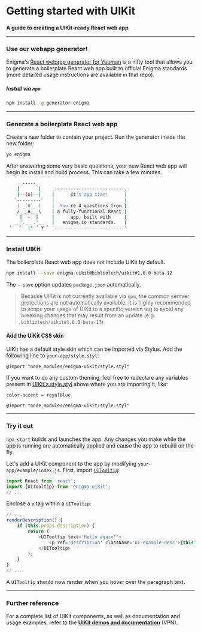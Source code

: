 # Getting started with UIKit
__A guide to creating a UIKit-ready React web app__

---

### Use our webapp generator!

Enigma's [React webapp generator for Yeoman](https://github.com/enigma-io/generator-enigma) is a nifty tool that allows you to generate a boilerplate React web app built to official Enigma standards (more detailed usage instructions are available in that repo).

##### Install via `npm`

```bash
npm install -g generator-enigma
```

---

### Generate a boilerplate React web app

Create a new folder to contain your project. Run the generator inside the new folder:

```bash
yo enigma
```

After answering some very basic questions, your new React web app will begin its install and build process. This can take a few minutes.

```bash
     _-----_
    |       |    .--------------------------.
    |--(o)--|    |      It's app time!      |
   `---------´   |                          |
    ( _´U`_ )    |  You're 4 questions from |
    /___A___\    | a fully-functional React |
     |  ~  |     |      app, built with     |
   __'.___.'__   |   enigma.io standards.   |
 ´   `  |° ´ Y ` '--------------------------'
 ```

---

### Install UIKit

The boilerplate React web app does not include UIKit by default.

```bash
npm install --save enigma-uikit@bibliotech/uikit#1.0.0-beta-12
```

The `--save` option updates `package.json` automatically.

> Because UIKit is not currently available via `npm`, the common semver protections are not automatically available. It is highly recommended to scope your usage of UIKit to a specific version tag to avoid any breaking changes that may result from an update (e.g. `bibliotech/uikit#1.0.0-beta-13`).

#### Add the UIKit CSS skin

UIKit has a default style skin which can be imported via Stylus. Add the following line to `your-app/style.styl`:

```styl
@import "node_modules/enigma-uikit/style.styl"
```

If you want to do any custom theming, feel free to redeclare any variables present in [UIKit's style.styl](./style.styl) above where you are importing it, like:

```styl
color-accent = royalblue

@import "node_modules/enigma-uikit/style.styl"
```

---

### Try it out

`npm start` builds and launches the app. Any changes you make while the app is running are automatically applied and cause the app to rebuild on the fly.

Let's add a UIKit component to the app by modifying `your-app/example/index.js`. First, import [`UITooltip`](http://uikit.platform.enigma/UITooltip):

```js
import React from 'react';
import {UITooltip} from 'enigma-uikit';
// ...
```

Enclose a `p` tag within a `UITooltip`:

```js
// ...
renderDescription() {
    if (this.props.description) {
        return (
            <UITooltip text='Hello again!'>
                <p ref='description' className='ui-example-desc'>{this.props.description}</p>
            </UITooltip>
        );
    }
}
// ...
```

A `UITooltip` should now render when you hover over the paragraph text.

---

### Further reference

For a complete list of UIKit components, as well as documentation and usage examples, refer to the __[UIKit demos and documentation](http://uikit.platform.enigma/)__ (VPN).
